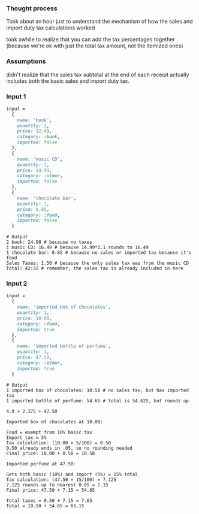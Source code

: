 ### Thought process
Took about an hour just to understand the mechanism of how the sales and import duty tax calculations worked

took awhile to realize that you can add the tax percentages together (because we're ok with just the total tax amount, not the itemized ones)

### Assumptions
didn't realize that the sales tax subtotal at the end of each receipt actually includes both the basic sales and import duty tax.

### Input 1
```ruby
input = 
  {
    name: 'book',
    quantity: 2,
    price: 12.49,
    category: :book,
    imported: false
  },
  {
    name: 'music CD',
    quantity: 1,
    price: 14.99,
    category: :other,
    imported: false
  },
  {
    name: 'chocolate bar',
    quantity: 1,
    price: 0.85,
    category: :food,
    imported: false
  }  

```

```
# Output
2 book: 24.98 # because no taxes
1 music CD: 16.49 # because 14.99*1.1 rounds to 16.49
1 chocolate bar: 0.85 # because no sales or imported tax because it's food
Sales Taxes: 1.50 # because the only sales tax was from the music CD
Total: 42:32 # remember, the sales tax is already included in here
```

### Input 2
```ruby
input = 
  {
    name: 'imported box of chocolates',
    quantity: 1,
    price: 10.00,
    category: :food,
    imported: true
  },
  {
    name: 'imported bottle of perfume',
    quantity: 1,
    price: 47.50,
    category: :other,
    imported: true
  }
```
```
# Output
1 imported box of chocolates: 10.50 # no sales tax, but has imported tax
1 imported bottle of perfume: 54.65 # total is 54.625, but rounds up 

4.8 + 2.375 + 47.50

Imported box of chocolates at 10.00:

Food = exempt from 10% basic tax
Import tax = 5%
Tax calculation: (10.00 × 5/100) = 0.50
0.50 already ends in .05, so no rounding needed
Final price: 10.00 + 0.50 = 10.50

Imported perfume at 47.50:

Gets both basic (10%) and import (5%) = 15% total
Tax calculation: (47.50 × 15/100) = 7.125
7.125 rounds up to nearest 0.05 = 7.15
Final price: 47.50 + 7.15 = 54.65

Total taxes = 0.50 + 7.15 = 7.65
Total = 10.50 + 54.65 = 65.15
```
